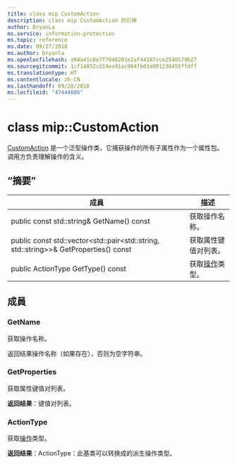 ```yaml
---
title: class mip CustomAction
description: class mip CustomAction 的引用
author: BryanLa
ms.service: information-protection
ms.topic: reference
ms.date: 09/27/2018
ms.author: bryanla
ms.openlocfilehash: a94a41c0e7f7848201e2af44187cce2540579b27
ms.sourcegitcommit: 1cf14852cd14ea91ac964fb03a901238455ffdff
ms.translationtype: HT
ms.contentlocale: zh-CN
ms.lasthandoff: 09/28/2018
ms.locfileid: "47444686"
---
```

# <a name="class-mipcustomaction"></a>class mip::CustomAction 
[CustomAction](class_mip_customaction.md) 是一个泛型操作类，它捕获操作的所有子属性作为一个属性包。 调用方负责理解操作的含义。
  
## <a name="summary"></a>“摘要”
 成員                        | 描述                                
--------------------------------|---------------------------------------------
 public const std::string& GetName() const  |  获取操作名称。
public const std::vector<std::pair<std::string, std::string>>& GetProperties() const  |  获取属性键值对列表。
 public ActionType GetType() const  |  获取[操作](class_mip_action.md)类型。
  
## <a name="members"></a>成員
  
### <a name="getname"></a>GetName
获取操作名称。

  
返回结果操作名称（如果存在），否则为空字符串。
  
### <a name="getproperties"></a>GetProperties
获取属性键值对列表。

  
**返回结果**：键值对列表。
  
### <a name="actiontype"></a>ActionType
获取[操作](class_mip_action.md)类型。

  
**返回结果**：ActionType：此基类可以转换成的派生操作类型。